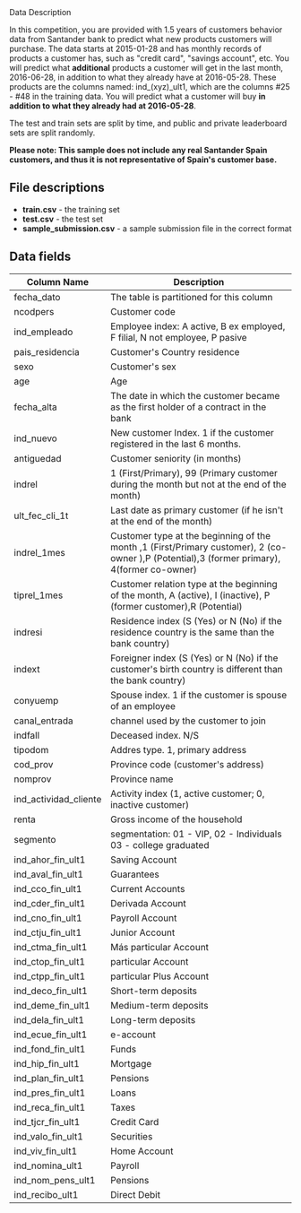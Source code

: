 <div class="competition-data"><div class="sc-frpTsy dIPta"><div class="sc-hEEUtg eikZoe">Data Description</div><div class="sc-fNFDGM biIKCQ"><div class="markdown-converter__text--rendered"><p>In this competition, you are provided with 1.5 years of customers behavior data from Santander bank to predict what new products customers will purchase. The data starts at 2015-01-28 and has monthly records of products a customer has, such as "credit card", "savings account", etc. You will predict what <strong>additional</strong> products a customer will get in the last month, 2016-06-28, in addition to what they already have at 2016-05-28. These products are the columns named:&nbsp;ind_(xyz)_ult1, which are the columns #25 - #48 in the training data. You will predict what a customer will buy <strong>in addition to what they already had at 2016-05-28</strong>.&nbsp;</p>
<p>The test and train sets are split by time, and public and private leaderboard sets are split randomly.</p>
<p><strong>Please note:&nbsp;This sample does not include any real Santander Spain customers, and thus it is not representative of Spain's customer base.&nbsp;</strong></p>
<h2>File descriptions</h2>
<ul>
<li><strong>train.csv</strong> - the training set</li>
<li><strong>test.csv</strong> - the test set</li>
<li><strong>sample_submission.csv</strong> - a sample submission file in the correct format</li>
</ul>
<h2>Data fields</h2>
<table>
<thead>
<tr><th>Column Name</th><th>Description</th></tr>
</thead>
<tbody>
<tr>
<td>fecha_dato</td>
<td>The table is partitioned for this column</td>
</tr>
<tr>
<td>ncodpers</td>
<td>Customer code</td>
</tr>
<tr>
<td>ind_empleado</td>
<td>Employee index: A active, B ex employed, F filial, N not employee, P pasive</td>
</tr>
<tr>
<td>pais_residencia</td>
<td>Customer's Country residence</td>
</tr>
<tr>
<td>sexo</td>
<td>Customer's sex</td>
</tr>
<tr>
<td>age</td>
<td>Age</td>
</tr>
<tr>
<td>fecha_alta</td>
<td>The date in which the customer became as the first holder of a contract in the bank</td>
</tr>
<tr>
<td>ind_nuevo</td>
<td>New customer Index. 1 if the customer registered in the last 6 months.</td>
</tr>
<tr>
<td>antiguedad</td>
<td>Customer seniority (in months)</td>
</tr>
<tr>
<td>indrel</td>
<td>1 (First/Primary), 99 (Primary customer during the month but not at the end of the month)</td>
</tr>
<tr>
<td>ult_fec_cli_1t</td>
<td>Last date as primary customer (if he isn't at the end of the month)</td>
</tr>
<tr>
<td>indrel_1mes</td>
<td>Customer type at the beginning of the month ,1 (First/Primary customer), 2 (co-owner ),P (Potential),3 (former primary), 4(former co-owner)</td>
</tr>
<tr>
<td>tiprel_1mes</td>
<td>Customer relation type at the beginning of the month, A (active), I (inactive), P (former customer),R (Potential)</td>
</tr>
<tr>
<td>indresi</td>
<td>Residence index (S (Yes) or N (No) if the residence country is the same than the bank country)</td>
</tr>
<tr>
<td>indext</td>
<td>Foreigner index (S (Yes) or N (No) if the customer's birth country is different than the bank country)</td>
</tr>
<tr>
<td>conyuemp</td>
<td>Spouse index. 1 if the customer is spouse of an employee</td>
</tr>
<tr>
<td>canal_entrada</td>
<td>channel used by the customer to join</td>
</tr>
<tr>
<td>indfall</td>
<td>Deceased index. N/S</td>
</tr>
<tr>
<td>tipodom</td>
<td>Addres type. 1, primary address</td>
</tr>
<tr>
<td>cod_prov</td>
<td>Province code (customer's address)</td>
</tr>
<tr>
<td>nomprov</td>
<td>Province name</td>
</tr>
<tr>
<td>ind_actividad_cliente</td>
<td>Activity index (1, active customer; 0, inactive customer)</td>
</tr>
<tr>
<td>renta</td>
<td>Gross income of the household</td>
</tr>
<tr>
<td>segmento</td>
<td>segmentation: 01 - VIP, 02 - Individuals 03 - college graduated</td>
</tr>
<tr>
<td>ind_ahor_fin_ult1</td>
<td>Saving Account</td>
</tr>
<tr>
<td>ind_aval_fin_ult1</td>
<td>Guarantees</td>
</tr>
<tr>
<td>ind_cco_fin_ult1</td>
<td>Current Accounts</td>
</tr>
<tr>
<td>ind_cder_fin_ult1</td>
<td>Derivada Account</td>
</tr>
<tr>
<td>ind_cno_fin_ult1</td>
<td>Payroll Account</td>
</tr>
<tr>
<td>ind_ctju_fin_ult1</td>
<td>Junior Account</td>
</tr>
<tr>
<td>ind_ctma_fin_ult1</td>
<td>Más particular Account</td>
</tr>
<tr>
<td>ind_ctop_fin_ult1</td>
<td>particular Account</td>
</tr>
<tr>
<td>ind_ctpp_fin_ult1</td>
<td>particular Plus Account</td>
</tr>
<tr>
<td>ind_deco_fin_ult1</td>
<td>Short-term deposits</td>
</tr>
<tr>
<td>ind_deme_fin_ult1</td>
<td>Medium-term deposits</td>
</tr>
<tr>
<td>ind_dela_fin_ult1</td>
<td>Long-term deposits</td>
</tr>
<tr>
<td>ind_ecue_fin_ult1</td>
<td>e-account</td>
</tr>
<tr>
<td>ind_fond_fin_ult1</td>
<td>Funds</td>
</tr>
<tr>
<td>ind_hip_fin_ult1</td>
<td>Mortgage</td>
</tr>
<tr>
<td>ind_plan_fin_ult1</td>
<td>Pensions</td>
</tr>
<tr>
<td>ind_pres_fin_ult1</td>
<td>Loans</td>
</tr>
<tr>
<td>ind_reca_fin_ult1</td>
<td>Taxes</td>
</tr>
<tr>
<td>ind_tjcr_fin_ult1</td>
<td>Credit Card</td>
</tr>
<tr>
<td>ind_valo_fin_ult1</td>
<td>Securities</td>
</tr>
<tr>
<td>ind_viv_fin_ult1</td>
<td>Home Account</td>
</tr>
<tr>
<td>ind_nomina_ult1</td>
<td>Payroll</td>
</tr>
<tr>
<td>ind_nom_pens_ult1</td>
<td>Pensions</td>
</tr>
<tr>
<td>ind_recibo_ult1</td>
<td>Direct Debit</td>
</tr>
</tbody>
</table></div>
